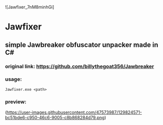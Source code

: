 ![Jawfixer_7nM8minhGi]
# Jawfixer

## simple Jawbreaker obfuscator unpacker made in C#

### original link: https://github.com/billythegoat356/Jawbreaker

### usage:
```
Jawfixer.exe <path>
```
### preview:

(https://user-images.githubusercontent.com/47573987/129824571-bc51bde6-c950-46c6-9005-c8b868284d79.png)

